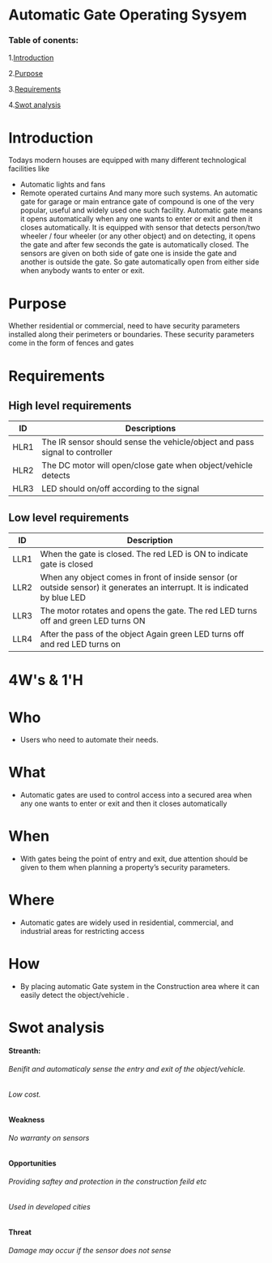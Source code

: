 # Automatic Gate Operating Sysyem

### Table of conents:


  1.[Introduction](#introduction)

  2.[Purpose](#purpose)

  3.[Requirements](#requirements)


  4.[Swot analysis](#swot-analysis)









# Introduction
Todays modern houses are equipped with many different technological facilities like
- Automatic lights and fans
- Remote operated curtains
And many more such systems. An automatic gate for garage or main entrance gate of compound is one of the very popular, useful and widely used one such facility. Automatic gate means it opens automatically when any one wants to enter or exit and then it closes automatically. It is equipped with sensor that detects person/two wheeler / four wheeler (or any other object) and on detecting, it opens the gate and after few seconds the gate is automatically closed. The sensors are given on both side of gate one is inside the gate and another is outside the gate. So gate automatically open from either side when anybody wants to enter or exit.



# Purpose

Whether residential or commercial, need to have security parameters installed along their perimeters or boundaries. These security parameters come in the form of fences and gates




# Requirements
## High level  requirements


| ID | Descriptions|
|----|-------------|
| HLR1| The IR sensor should sense the vehicle/object and pass signal to controller|
|HLR2|The DC motor will open/close gate when object/vehicle detects|
|HLR3| LED should on/off according to the signal |



## Low level requirements

|ID| Description|
|----|------------|
|LLR1|When the gate is closed. The red LED is ON to indicate gate is closed |
|LLR2|When any object comes in front of inside sensor (or outside sensor) it generates an interrupt. It is indicated by blue LED |
|LLR3|The motor rotates and opens the gate. The red LED turns off and green LED turns ON|
|LLR4|After the pass of the object Again green LED turns off and red LED turns on|




# 4W's & 1'H

# Who
- Users who need to automate their needs.



# What
- Automatic gates are used to control access into a secured area when any one wants to enter or exit and then it closes automatically

# When

- With gates being the point of entry and exit, due attention should be given to them when planning a property’s security parameters.

# Where  

- Automatic gates are widely used in residential, commercial, and industrial areas for restricting access

# How

- By placing automatic Gate system in the Construction area where it can easily detect the object/vehicle . 












# Swot analysis

#### Streanth:

   ###### Benifit and automaticaly sense the entry and exit of the object/vehicle.
   ###### Low cost.


#### Weakness

   ###### No warranty on sensors


#### Opportunities

   ###### Providing saftey and protection in the construction feild etc
   ###### Used in developed cities

#### Threat

   ###### Damage may occur if the sensor does not sense
